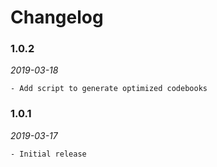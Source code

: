 # Changelog

### 1.0.2

*2019-03-18*

    - Add script to generate optimized codebooks

### 1.0.1

*2019-03-17*

    - Initial release
